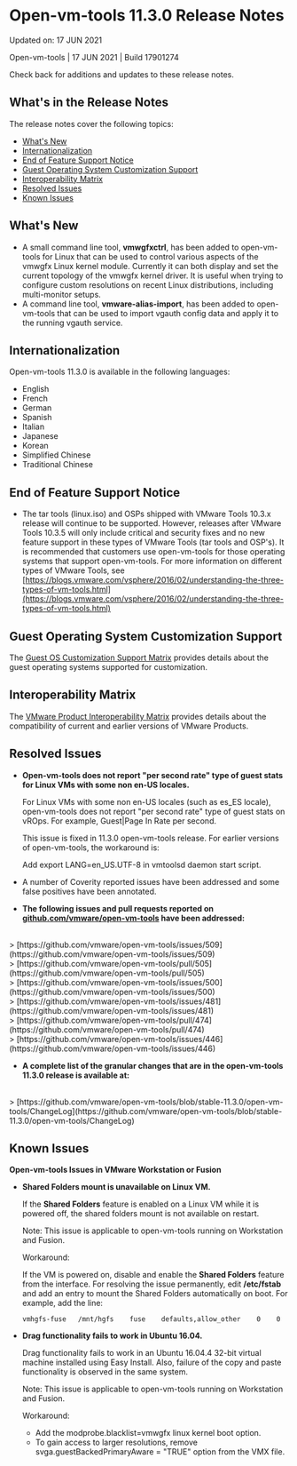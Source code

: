 #          Open-vm-tools 11.3.0 Release Notes

Updated on: 17 JUN 2021

Open-vm-tools | 17 JUN 2021 | Build 17901274

Check back for additions and updates to these release notes.

What's in the Release Notes
---------------------------

The release notes cover the following topics:

*   [What's New](#whatsnew)
*   [Internationalization](#i18n)
*   [End of Feature Support Notice](#endoffeaturesupport)
*   [Guest Operating System Customization Support](#guestop)
*   [Interoperability Matrix](#interop)
*   [Resolved Issues](#resolvedissues)
*   [Known Issues](#knownissues)

What's New
----------

*   A small command line tool, **vmwgfxctrl**, has been added to open-vm-tools for Linux that can be used to control various aspects of the vmwgfx Linux kernel module.  Currently it can both display and set the current topology of the vmwgfx kernel driver.  It is useful when trying to configure custom resolutions on recent Linux distributions, including multi-monitor setups.
*   A command line tool, **vmware-alias-import**, has been added to open-vm-tools that can be used to import vgauth config data and apply it to the running vgauth service.

Internationalization
--------------------

Open-vm-tools 11.3.0 is available in the following languages:

*   English
*   French
*   German
*   Spanish
*   Italian
*   Japanese
*   Korean
*   Simplified Chinese
*   Traditional Chinese

End of Feature Support Notice
-----------------------------

*   The tar tools (linux.iso) and OSPs shipped with VMware Tools 10.3.x release will continue to be supported. However, releases after VMware Tools 10.3.5 will only include critical and security fixes and no new feature support in these types of VMware Tools (tar tools and OSP's).  It is recommended that customers use open-vm-tools for those operating systems that support open-vm-tools. For more information on different types of VMware Tools, see [https://blogs.vmware.com/vsphere/2016/02/understanding-the-three-types-of-vm-tools.html](https://blogs.vmware.com/vsphere/2016/02/understanding-the-three-types-of-vm-tools.html)

Guest Operating System Customization Support
--------------------------------------------

The [Guest OS Customization Support Matrix](http://partnerweb.vmware.com/programs/guestOS/guest-os-customization-matrix.pdf) provides details about the guest operating systems supported for customization.

Interoperability Matrix
-----------------------

The [VMware Product Interoperability Matrix](http://partnerweb.vmware.com/comp_guide2/sim/interop_matrix.php) provides details about the compatibility of current and earlier versions of VMware Products.

Resolved Issues
---------------

*   **Open-vm-tools does not report "per second rate" type of guest stats for Linux VMs with some non en-US locales.**
    
    For Linux VMs with some non en-US locales (such as es\_ES locale), open-vm-tools does not report "per second rate" type of guest stats on vROps. For example, Guest|Page In Rate per second.
    
    This issue is fixed in 11.3.0 open-vm-tools release. For earlier versions of open-vm-tools, the workaround is:
    
    Add export LANG=en\_US.UTF-8 in vmtoolsd daemon start script.
    
*   A number of Coverity reported issues have been addressed and some false positives have been annotated.

*   **The following issues and pull requests reported on [github.com/vmware/open-vm-tools](https://github.com/vmware/open-vm-tools) have been addressed:**
<br>
    > [https://github.com/vmware/open-vm-tools/issues/509](https://github.com/vmware/open-vm-tools/issues/509) <br>
    > [https://github.com/vmware/open-vm-tools/pull/505](https://github.com/vmware/open-vm-tools/pull/505) <br>
    > [https://github.com/vmware/open-vm-tools/issues/500](https://github.com/vmware/open-vm-tools/issues/500) <br>
    > [https://github.com/vmware/open-vm-tools/issues/481](https://github.com/vmware/open-vm-tools/issues/481) <br>
    > [https://github.com/vmware/open-vm-tools/pull/474](https://github.com/vmware/open-vm-tools/pull/474) <br>
    > [https://github.com/vmware/open-vm-tools/issues/446](https://github.com/vmware/open-vm-tools/issues/446) <br>

*   **A complete list of the granular changes that are in the open-vm-tools 11.3.0 release is available at:**
<br>
    > [https://github.com/vmware/open-vm-tools/blob/stable-11.3.0/open-vm-tools/ChangeLog](https://github.com/vmware/open-vm-tools/blob/stable-11.3.0/open-vm-tools/ChangeLog)

Known Issues
------------

**Open-vm-tools Issues in VMware Workstation or Fusion**

*   **Shared Folders mount is unavailable on Linux VM.**
    
    If the **Shared Folders** feature is enabled on a Linux VM while it is powered off, the shared folders mount is not available on restart.
    
    Note: This issue is applicable to open-vm-tools running on Workstation and Fusion.
    
    Workaround:
    
    If the VM is powered on, disable and enable the **Shared Folders** feature from the interface.  For resolving the issue permanently, edit **/etc/fstab** and add an entry to mount the Shared Folders automatically on boot.  For example, add the line:  

    `
    vmhgfs-fuse   /mnt/hgfs    fuse    defaults,allow_other    0    0
    `
    
*   **Drag functionality fails to work in Ubuntu 16.04.**
    
    Drag functionality fails to work in an Ubuntu 16.04.4 32-bit virtual machine installed using Easy Install.  Also, failure of the copy and paste functionality is observed in the same system.
    
    Note: This issue is applicable to open-vm-tools running on Workstation and Fusion.
    
    Workaround:
    
    *   Add the modprobe.blacklist=vmwgfx linux kernel boot option.
    *   To gain access to larger resolutions, remove svga.guestBackedPrimaryAware = "TRUE" option from the VMX file.

